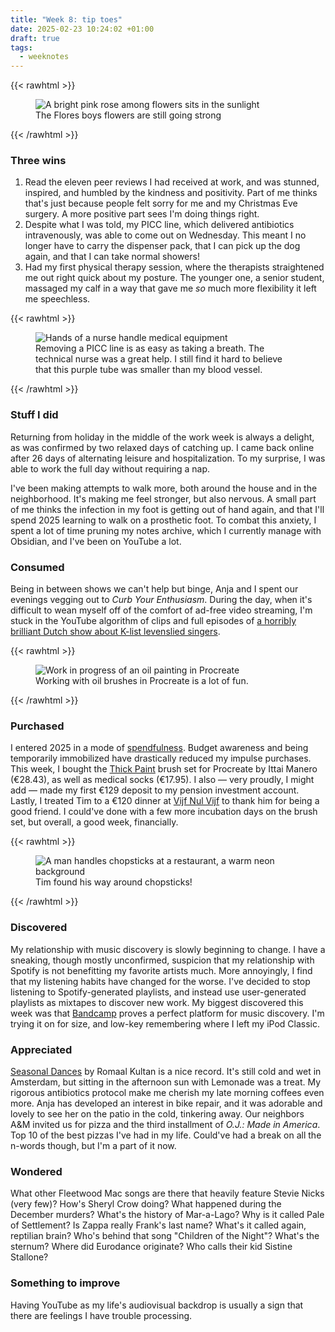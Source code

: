 ```yaml
---
title: "Week 8: tip toes"
date: 2025-02-23 10:24:02 +01:00
draft: true
tags:
  - weeknotes
---
```


{{< rawhtml >}}

<figure>
    <img src="/img/photos/2025-01-11.jpg" class="border"
         alt="A bright pink rose among flowers sits in the sunlight">
    <figcaption>The Flores boys flowers are still going strong</figcaption>
</figure>
{{< /rawhtml >}}

### Three wins

1. Read the eleven peer reviews I had received at work, and was stunned, inspired, and humbled by the kindness and positivity. Part of me thinks that's just because people felt sorry for me and my Christmas Eve surgery. A more positive part sees I'm doing things right.
2. Despite what I was told, my PICC line, which delivered antibiotics intravenously, was able to come out on Wednesday. This meant I no longer have to carry the dispenser pack, that I can pick up the dog again, and that I can take normal showers!
3. Had my first physical therapy session, where the therapists straightened me out right quick about my posture. The younger one, a senior student, massaged my calf in a way that gave me _so_ much more flexibility it left me speechless.

{{< rawhtml >}}

<figure>
    <img src="/img/photos/2025-01-08.jpg"
         alt="Hands of a nurse handle medical equipment">
    <figcaption>Removing a PICC line is as easy as taking a breath. The technical nurse was a great help. I still find it hard to believe that this purple tube was smaller than my blood vessel.</figcaption>
</figure>
{{< /rawhtml >}}

### Stuff I did

Returning from holiday in the middle of the work week is always a delight, as was confirmed by two relaxed days of catching up. I came back online after 26 days of alternating leisure and hospitalization. To my surprise, I was able to work the full day without requiring a nap.

I've been making attempts to walk more, both around the house and in the neighborhood. It's making me feel stronger, but also nervous. A small part of me thinks the infection in my foot is getting out of hand again, and that I'll spend 2025 learning to walk on a prosthetic foot. To combat this anxiety, I spent a lot of time pruning my notes archive, which I currently manage with Obsidian, and I've been on YouTube a lot.

### Consumed

Being in between shows we can't help but binge, Anja and I spent our evenings vegging out to _Curb Your Enthusiasm_. During the day, when it's difficult to wean myself off of the comfort of ad-free video streaming, I'm stuck in the YouTube algorithm of clips and full episodes of [a horribly brilliant Dutch show about K-list levenslied singers](https://www.youtube.com/watch?v=lAw1BxgFEkI).

{{< rawhtml >}}

<figure>
    <img src="/img/photos/2025-01-12_painting-progress.jpg" class="border"
         alt="Work in progress of an oil painting in Procreate">
    <figcaption>Working with oil brushes in Procreate is a lot of fun.</figcaption>
</figure>
{{< /rawhtml >}}

### Purchased

I entered 2025 in a mode of [spendfulness](https://www.ynab.com/blog/introducing-spendfulness). Budget awareness and being temporarily immobilized have drastically reduced my impulse purchases. This week, I bought the [Thick Paint](https://ittaimanero.gumroad.com/l/ThickPaintforProcreate) brush set for Procreate by Ittai Manero (€28.43), as well as medical socks (€17.95). I also — very proudly, I might add — made my first €129 deposit to my pension investment account. Lastly, I treated Tim to a €120 dinner at [Vijf Nul Vijf](https://www.vijfnulvijf.nl/) to thank him for being a good friend. I could've done with a few more incubation days on the brush set, but overall, a good week, financially.

{{< rawhtml >}}

<figure>
    <img src="/img/photos/2025-01-10.jpg" class="border"
         alt="A man handles chopsticks at a restaurant, a warm neon background">
    <figcaption>Tim found his way around chopsticks!</figcaption>
</figure>
{{< /rawhtml >}}

### Discovered

My relationship with music discovery is slowly beginning to change. I have a sneaking, though mostly unconfirmed, suspicion that my relationship with Spotify is not benefitting my favorite artists much. More annoyingly, I find that my listening habits have changed for the worse. I've decided to stop listening to Spotify-generated playlists, and instead use user-generated playlists as mixtapes to discover new work. My biggest discovered this week was that [Bandcamp](https://bandcamp.com/) proves a perfect platform for music discovery. I'm trying it on for size, and low-key remembering where I left my iPod Classic.

### Appreciated

[Seasonal Dances](https://album.link/i/1767189108) by Romaal Kultan is a nice record. It's still cold and wet in Amsterdam, but sitting in the afternoon sun with Lemonade was a treat. My rigorous antibiotics protocol make me cherish my late morning coffees even more. Anja has developed an interest in bike repair, and it was adorable and lovely to see her on the patio in the cold, tinkering away. Our neighbors A&M invited us for pizza and the third installment of _O.J.: Made in America_. Top 10 of the best pizzas I've had in my life. Could've had a break on all the n-words though, but I'm a part of it now.

### Wondered

What other Fleetwood Mac songs are there that heavily feature Stevie Nicks (very few)? How's Sheryl Crow doing? What happened during the December murders? What's the history of Mar-a-Lago? Why is it called Pale of Settlement? Is Zappa really Frank's last name? What's it called again, reptilian brain? Who's behind that song "Children of the Night"? What's the sternum? Where did Eurodance originate? Who calls their kid Sistine Stallone?

### Something to improve

Having YouTube as my life's audiovisual backdrop is usually a sign that there are feelings I have trouble processing.

